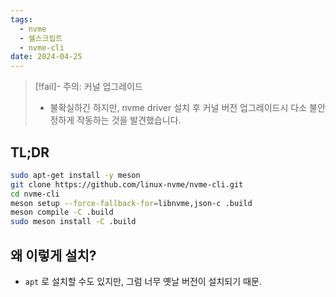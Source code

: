 ```yaml
---
tags:
  - nvme
  - 쉘스크립트
  - nvme-cli
date: 2024-04-25
---
```

> [!fail]- 주의: 커널 업그레이드
> - 불확실하긴 하지만, nvme driver 설치 후 커널 버전 업그레이드시 다소 불안정하게 작동하는 것을 발견했습니다.

## TL;DR

```bash
sudo apt-get install -y meson
git clone https://github.com/linux-nvme/nvme-cli.git
cd nvme-cli
meson setup --force-fallback-for=libnvme,json-c .build
meson compile -C .build
sudo meson install -C .build
```

## 왜 이렇게 설치?

- `apt` 로 설치할 수도 있지만, 그럼 너무 옛날 버전이 설치되기 때문.